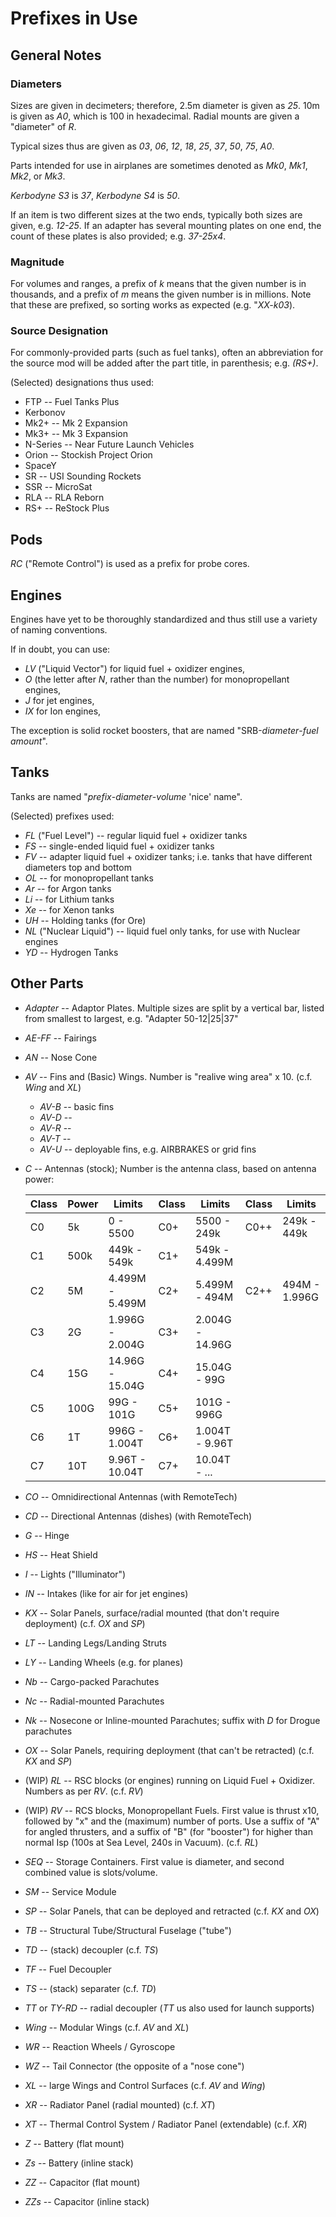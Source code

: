 # Prefixes in Use

## General Notes

### Diameters

Sizes are given in decimeters; therefore, 2.5m diameter is given as *25*. 10m
is given as *A0*, which is 100 in hexadecimal. Radial mounts are given a
"diameter" of *R*.

Typical sizes thus are given as *03*, *06*, *12*, *18*, *25*, *37*, *50*, *75*,
*A0*.

Parts intended for use in airplanes are sometimes denoted as *Mk0*, *Mk1*,
*Mk2*, or *Mk3*.

*Kerbodyne S3* is *37*, *Kerbodyne S4* is *50*.

If an item is two different sizes at the two ends, typically both sizes are
given, e.g. *12-25*. If an adapter has several mounting plates on one end, the
count of these plates is also provided; e.g. *37-25x4*.


### Magnitude

For volumes and ranges, a prefix of *k* means that the given number is in
thousands, and a prefix of *m* means the given number is in millions. Note that
these are prefixed, so sorting works as expected (e.g. "*XX-k03*).


### Source Designation

For commonly-provided parts (such as fuel tanks), often an abbreviation for the
source mod will be added after the part title, in parenthesis; e.g. *(RS+)*.

(Selected) designations thus used:

- FTP -- Fuel Tanks Plus
- Kerbonov
- Mk2+ -- Mk 2 Expansion
- Mk3+ -- Mk 3 Expansion
- N-Series -- Near Future Launch Vehicles
- Orion -- Stockish Project Orion
- SpaceY
- SR -- USI Sounding Rockets
- SSR -- MicroSat
- RLA -- RLA Reborn
- RS+ -- ReStock Plus


## Pods

*RC* ("Remote Control") is used as a prefix for probe cores.


## Engines

Engines have yet to be thoroughly standardized and thus still use a variety of
naming conventions.

If in doubt, you can use:

- *LV* ("Liquid Vector") for liquid fuel + oxidizer engines,
- *O* (the letter after *N*, rather than the number) for monopropellant
engines,
- *J* for jet engines,
- *IX* for Ion engines,

The exception is solid rocket boosters, that are named "SRB-*diameter*-*fuel
amount*".


## Tanks

Tanks are named "*prefix*-*diameter*-*volume* 'nice' name".

(Selected) prefixes used:

- *FL* ("Fuel Level") -- regular liquid fuel + oxidizer tanks
- *FS* -- single-ended liquid fuel + oxidizer tanks
- *FV* -- adapter liquid fuel + oxidizer tanks; i.e. tanks that have different
  diameters top and bottom
- *OL* -- for monopropellant tanks
- *Ar* -- for Argon tanks
- *Li* -- for Lithium tanks
- *Xe* -- for Xenon tanks
- *UH* -- Holding tanks (for Ore)
- *NL* ("Nuclear Liquid") -- liquid fuel only tanks, for use with Nuclear engines
- *YD* -- Hydrogen Tanks


## Other Parts

- *Adapter* -- Adaptor Plates. Multiple sizes are split by a vertical bar, listed from smallest to largest, e.g. "Adapter 50-12|25|37"
- *AE-FF* -- Fairings
- *AN* -- Nose Cone
- *AV* -- Fins and (Basic) Wings. Number is "realive wing area" x 10. (c.f. *Wing* and *XL*)
    - *AV-B* -- basic fins
    - *AV-D* -- 
    - *AV-R* -- 
    - *AV-T* -- 
    - *AV-U* -- deployable fins, e.g. AIRBRAKES or grid fins
- *C* -- Antennas (stock); Number is the antenna class, based on antenna power:

  | Class | Power | Limits          | Class | Limits          | Class | Limits        |
  |-------|-------|-----------------|-------|-----------------|-------|---------------|
  | C0    | 5k    | 0 - 5500        | C0+   | 5500 - 249k     | C0++  | 249k - 449k   |
  | C1    | 500k  | 449k - 549k     | C1+   | 549k - 4.499M   |       |               |
  | C2    | 5M    | 4.499M - 5.499M | C2+   | 5.499M - 494M   | C2++  | 494M - 1.996G |
  | C3    | 2G    | 1.996G - 2.004G | C3+   | 2.004G - 14.96G |       |               |
  | C4    | 15G   | 14.96G - 15.04G | C4+   | 15.04G - 99G    |       |               |
  | C5    | 100G  | 99G - 101G      | C5+   | 101G - 996G     |       |               |
  | C6    | 1T    | 996G - 1.004T   | C6+   | 1.004T - 9.96T  |       |               |
  | C7    | 10T   | 9.96T - 10.04T  | C7+   | 10.04T - ...    |       |               |
  
- *CO* -- Omnidirectional Antennas (with RemoteTech)
- *CD* -- Directional Antennas (dishes) (with RemoteTech)
- *G* -- Hinge
- *HS* -- Heat Shield
- *I* -- Lights ("Illuminator")
- *IN* -- Intakes (like for air for jet engines)
- *KX* -- Solar Panels, surface/radial mounted (that don't require deployment) (c.f. *OX* and *SP*)
- *LT* -- Landing Legs/Landing Struts
- *LY* -- Landing Wheels (e.g. for planes)
- *Nb* -- Cargo-packed Parachutes
- *Nc* -- Radial-mounted Parachutes
- *Nk* -- Nosecone or Inline-mounted Parachutes; suffix with *D* for Drogue parachutes
- *OX* -- Solar Panels, requiring deployment (that can't be retracted) (c.f. *KX* and *SP*)
- (WIP) *RL* -- RSC blocks (or engines) running on Liquid Fuel + Oxidizer. Numbers as per *RV*. (c.f. *RV*) 
- (WIP) *RV* -- RCS blocks, Monopropellant Fuels. First value is thrust x10, followed by "x" and the (maximum) number of ports. Use a suffix of "A" for angled thrusters, and a suffix of "B" (for "booster") for higher than normal Isp (100s at Sea Level, 240s in Vacuum). (c.f. *RL*)
- *SEQ* -- Storage Containers. First value is diameter, and second combined value is slots/volume.
- *SM* -- Service Module
- *SP* -- Solar Panels, that can be deployed and retracted (c.f. *KX* and *OX*)
- *TB* -- Structural Tube/Structural Fuselage ("tube")
- *TD* -- (stack) decoupler (c.f. *TS*)
- *TF* -- Fuel Decoupler
- *TS* -- (stack) separater (c.f. *TD*)
- *TT* or *TY-RD* -- radial decoupler (*TT* us also used for launch supports)
- *Wing* -- Modular Wings (c.f. *AV* and *XL*)
- *WR* -- Reaction Wheels / Gyroscope
- *WZ* -- Tail Connector (the opposite of a "nose cone")
- *XL* -- large Wings and Control Surfaces (c.f. *AV* and *Wing*)
- *XR* -- Radiator Panel (radial mounted) (c.f. *XT*)
- *XT* -- Thermal Control System / Radiator Panel (extendable) (c.f. *XR*)
- *Z* -- Battery (flat mount)
- *Zs* -- Battery (inline stack)
- *ZZ* -- Capacitor (flat mount)
- *ZZs* -- Capacitor (inline stack)